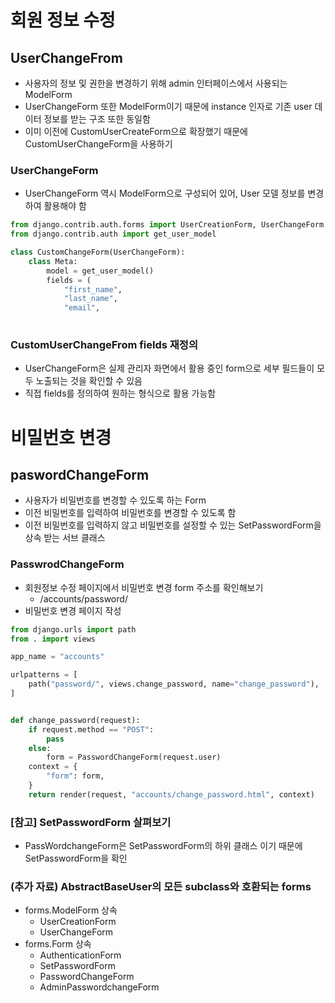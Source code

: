 # 회원 정보 수정

## UserChangeFrom

- 사용자의 정보 및 권한을 변경하기 위해 admin 인터페이스에서 사용되는 ModelForm
- UserChangeForm 또한 ModelForm이기 때문에 instance 인자로 기존 user 데이터 정보를 받는 구조 또한 동일함
- 이미 이전에 CustomUserCreateForm으로 확장했기 때문에 CustomUserChangeForm을 사용하기

### UserChangeForm

- UserChangeForm 역시 ModelForm으로 구성되어 있어, User 모델 정보를 변경하여 활용해야 함

```python
from django.contrib.auth.forms import UserCreationForm, UserChangeForm
from django.contrib.auth import get_user_model

class CustomChangeForm(UserChangeForm):
    class Meta:
        model = get_user_model()
        fields = (
            "first_name",
            "last_name",
            "email",
        
```

### CustomUserChangeFrom fields 재정의

- UserChangeForm은 실제 관리자 화면에서 활용 중인 form으로 세부 필드들이 모두 노출되는 것을 확인할 수 있음
- 직접 fields를 정의하여 원하는 형식으로 활용 가능함

# 비밀번호 변경

## paswordChangeForm

- 사용자가 비밀번호를 변경할 수 있도록 하는 Form
- 이전 비밀번호를 입력하여 비밀번호를 변경할 수 있도록 함
- 이전 비밀번호를 입력하지 않고 비밀번호를 설정할 수 있는 SetPasswordForm을 상속 받는 서브 클래스

### PasswrodChangeForm

- 회원정보 수정 페이지에서 비밀번호 변경 form 주소를 확인해보기
  - /accounts/password/
- 비밀번호 변경 페이지 작성

```python
from django.urls import path
from . import views

app_name = "accounts"

urlpatterns = [
    path("password/", views.change_password, name="change_password"),
]


def change_password(request):
    if request.method == "POST":
        pass
    else:
        form = PasswordChangeForm(request.user)
    context = {
        "form": form,
    }
    return render(request, "accounts/change_password.html", context)
```

### [참고] SetPasswordForm 살펴보기

- PassWordchangeForm은 SetPasswordForm의 하위 클래스 이기 때문에 SetPasswordForm을 확인

### (추가 자료) AbstractBaseUser의 모든 subclass와 호환되는 forms

- forms.ModelForm 상속
  - UserCreationForm
  - UserChangeForm
- forms.Form 상속
  - AuthenticationForm
  - SetPasswordForm
  - PasswordChangeForm
  - AdminPasswordchangeForm
